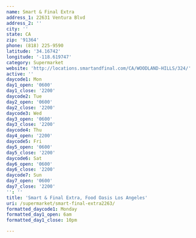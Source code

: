 ```yaml
---
name: Smart & Final Extra
address_1: 22631 Ventura Blvd
address_2: ''
city: ''
state: CA
zip: '91364'
phone: (818) 225-9590
latitude: '34.16742'
longitude: '-118.619747'
category: Supermarket
website: 'http://locations.smartandfinal.com/CA/WOODLAND-HILLS/324/'
active: ''
daycode1: Mon
day1_open: '0600'
day1_close: '2200'
daycode2: Tue
day2_open: '0600'
day2_close: '2200'
daycode3: Wed
day3_open: '0600'
day3_close: '2200'
daycode4: Thu
day4_open: '2200'
daycode5: Fri
day5_open: '0600'
day5_close: '2200'
daycode6: Sat
day6_open: '0600'
day6_close: '2200'
daycode7: Sun
day7_open: '0600'
day7_close: '2200'
'': ''
title: 'Smart & Final Extra, Food Oasis Los Angeles'
uri: /supermarket/smart-final-extra2263/
formatted_daycode1: Monday
formatted_day1_open: 6am
formatted_day1_close: 10pm

---
```

